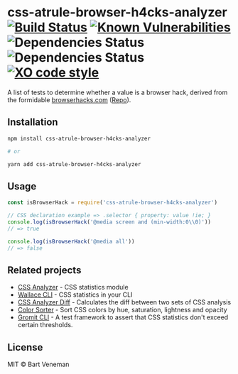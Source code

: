 # css-atrule-browser-h4cks-analyzer [![Build Status](https://travis-ci.org/bartveneman/css-atrule-browser-h4cks-analyzer.svg?branch=master)](https://travis-ci.org/bartveneman/css-atrule-browser-h4cks-analyzer) [![Known Vulnerabilities](https://snyk.io/test/github/bartveneman/css-atrule-browser-h4cks-analyzer/badge.svg)](https://snyk.io/test/github/bartveneman/css-atrule-browser-h4cks-analyzer) ![Dependencies Status](https://img.shields.io/david/bartveneman/css-atrule-browser-h4cks-analyzer.svg) ![Dependencies Status](https://img.shields.io/david/dev/bartveneman/css-atrule-browser-h4cks-analyzer.svg) [![XO code style](https://img.shields.io/badge/code_style-XO-5ed9c7.svg)](https://github.com/sindresorhus/xo)

A list of tests to determine whether a value is a browser hack, derived from the
formidable [browserhacks.com](https://browserhacks.com)
([Repo](https://github.com/4ae9b8/browserhacks)).

## Installation

```bash
npm install css-atrule-browser-h4cks-analyzer

# or

yarn add css-atrule-browser-h4cks-analyzer
```

## Usage

```js
const isBrowserHack = require('css-atrule-browser-h4cks-analyzer')

// CSS declaration example => .selector { property: value !ie; }
console.log(isBrowserHack('@media screen and (min-width:0\\0)'))
// => true

console.log(isBrowserHack('@media all'))
// => false
```

## Related projects

- [CSS Analyzer](https://github.com/projectwallace/css-analyzer) - CSS
  statistics module
- [Wallace CLI](https://github.com/bartveneman/wallace-cli) - CSS statistics in
  your CLI
- [CSS Analyzer Diff](https://github.com/bartveneman/css-analyzer-diff) -
  Calculates the diff between two sets of CSS analysis
- [Color Sorter](https://github.com/bartveneman/color-sorter) - Sort CSS colors
  by hue, saturation, lightness and opacity
- [Gromit CLI](https://github.com/bartveneman/gromit-cli) - A test framework to
  assert that CSS statistics don't exceed certain thresholds.

## License

MIT © Bart Veneman
